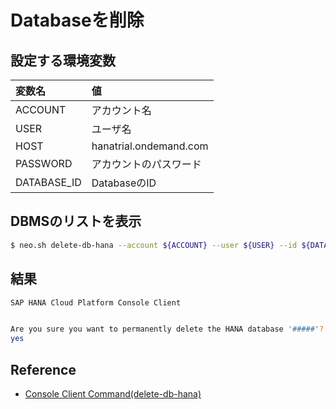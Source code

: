 # Databaseを削除

## 設定する環境変数

|変数名|値|
|:--|:--|
|ACCOUNT|アカウント名|
|USER|ユーザ名|
|HOST|hanatrial.ondemand.com|
|PASSWORD|アカウントのパスワード|
|DATABASE_ID|DatabaseのID|

## DBMSのリストを表示

```bash
$ neo.sh delete-db-hana --account ${ACCOUNT} --user ${USER} --id ${DATABASE_ID} --host ${HOST} --password ${PASSWORD} 
```

## 結果

```bash
SAP HANA Cloud Platform Console Client


Are you sure you want to permanently delete the HANA database '#####'? This operation cannot be reverted. (yes/no) 
yes
```

## Reference

* [Console Client Command(delete-db-hana)](https://help.hana.ondemand.com/help/frameset.htm?628ae80589f247f59b227e63f9b0d02e.html)
